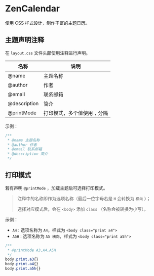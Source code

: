 # ZenCalendar
使用 CSS 样式设计，制作丰富的主题日历。



## 主题声明注释
在 `layout.css` 文件头部使用注释进行声明。

| 名称         | 说明                          |
| ------------ | ----------------------------- |
| @name        | 主题名称                      |
| @author      | 作者                          |
| @email       | 联系邮箱                      |
| @description | 简介                          |
| @printMode   | 打印模式，多个值使用 `,` 分隔 |

示例：

```css
/**
 * @name 主题名称
 * @author 作者
 * @email 联系邮箱
 * @description 简介
 */
```



## 打印模式

若有声明 `@printMode` ，加载主题后可选择打印模式。

> 注释中的名称即作为选项名称（最后一位字母若是 `H` 会转换为 `横向` ）；
>
> 选择对应模式后，会在 `<body>` 添加 `class` （名称会被转换为小写）。

示例：

- `A4` : 选项名称为 `A4`，样式为 `<body class="print a4">` 
- `A5H` : 选项名称为 `A5 横向`，样式为 `<body class="print a5h">` 

```css
/**
 * @printMode A3,A4,A5H
 */
body.print.a3{}
body.print.a4{}
body.print.a5h{}
```

